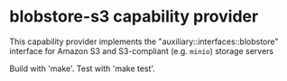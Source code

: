 # blobstore-s3 capability provider

This capability provider 
implements the "auxiliary::interfaces::blobstore" interface
for Amazon S3 and S3-compliant (e.g. `minio`) storage servers

Build with 'make'. Test with 'make test'.

